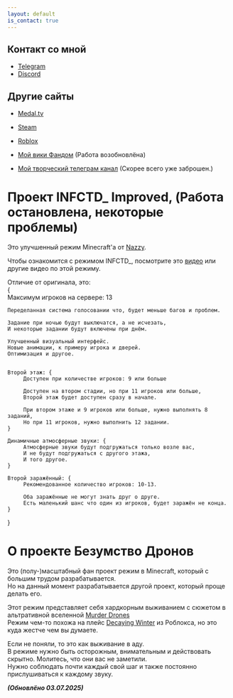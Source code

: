 ```yaml
---
layout: default
is_contact: true
---
```


## Контакт со мной

- [Telegram](https://t.me/Glebun08)
- [Discord](https://discordapp.com/users/805832764438872135 "Ник: Glebun08")



## Другие сайты

- [Medal.tv](https://medal.tv/ru/u/Gleb_Lisovskiy2008?invite=ur-MSx5SnosMjg1NzMzNjY0LA)  
- [Steam](https://steamcommunity.com/id/Glebun08)  
- [Roblox](https://www.roblox.com/users/3574577262/profile)  

- [Мой вики Фандом](https://the-madness-of-drones.fandom.com/ru/wiki/The_Madness_of_Drones_%D0%92%D0%B8%D0%BA%D0%B8) (Работа возобновлёна)
- [Мой творческий телеграм канал](https://t.me/glebstorage) (Скорее всего уже заброшен.)



# Проект **INFCTD_ Improved, (Работа остановлена, некоторые проблемы)**
Это улучшенный режим Minecraft'а от [Nazzy](https://youtube.com/@nazzychannel?si=9bh5aHxd3nXe46Vh).  

Чтобы ознакомится с режимом INFCTD_, посмотрите это [видео](https://youtu.be/bfb2T1Wcxdc?si=upzNGQTE9_sPd2fR) или другие видео по этой режиму.  

Отличие от оригинала, это:  
{  
	Максимум игроков на сервере: 13

	Переделанная система голосовании что, будет меньше багов и проблем.

	Задание при ночью будут выключатся, а не исчезать,  
	И некоторые задании будут включены при днём.
	
	Улучшенный визуальный интерфейс.  
	Новые анимации, к примеру игрока и дверей.  
	Оптимизация и другое.
		

	Второй этаж: {  
		 Доступен при количестве игроков: 9 или больше  

		 Доступен на втором стадии, но при 11 игроков или больше,  
		 Второй этаж будет доступен сразу в начале.  
		
		 При втором этаже и 9 игроков или больше, нужно выполнять 8 заданий,  
		 Но при 11 игроков, нужно выполнить 12 задании.  
	}

	Динамичные атмосферные звуки: {  
		 Атмосферные звуки будут подгружаться только возле вас,  
		 И не будут подгружаться с другого этажа,  
		 И того другое.  
	}  

	Второй заражённый: {
		 Рекомендованное количество игроков: 10-13.

		 Оба заражённые не могут знать друг о друге.
		 Есть маленький шанс что один из игроков, будет заражён не конца.
	}
}



# О проекте **Безумство Дронов**

Это (полу-)масштабный фан проект режим в Minecraft, который с большим трудом разрабатывается.  
Но на данный момент разрабатывается другой проект, который проще делать его.

Этот режим представляет себя хардкорным выживанием с сюжетом в альтративной вселенной [Murder Drones](https://www.youtube.com/watch?v=mImFz8mkaHo&list=PLHovnlOusNLiJz3sm0d5i2Evwa2LDLdrg)  
Режим чем-то похожа на плейс [Decaying Winter](https://www.roblox.com/games/13438553315/Decaying-Winter) из Роблокса, но это куда жестче чем вы думаете.  

Если не поняли, то это как выживание в аду.  
В режиме нужно быть осторожным, внимательным и действовать скрытно. Молитесь, что они вас не заметили.  
Нужно соблюдать почти каждый свой шаг и также постоянно прислушиваться к каждому звуку.





***(Обновлёно 03.07.2025)***  
  
